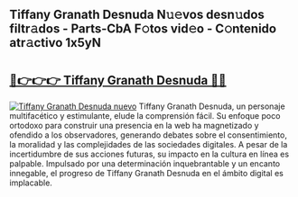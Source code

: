 ## Tiffany Granath Desnuda N𝚞𝚎vos desn𝚞dos filtr𝚊dos - Parts-CbA F𝚘tos vid𝚎o - C𝚘ntenido atr𝚊ctivo 1x5yN

# <h2><a href="http://mbam3vw.tromn.icu/?c=Tiffany+Granath+Desnuda">🔗👉👉👉 Tiffany Granath Desnuda 🔗🔗</a></h2>

[![Tiffany Granath Desnuda nuevo](https://i.imgur.com/pEAQMta.gif)](http://mbam3vw.tromn.icu/?c=Tiffany+Granath+Desnuda)
Tiffany Granath Desnuda, un personaje multifacético y estimulante, elude la comprensión fácil. Su enfoque poco ortodoxo para construir una presencia en la web ha magnetizado y ofendido a los observadores, generando debates sobre el consentimiento, la moralidad y las complejidades de las sociedades digitales. A pesar de la incertidumbre de sus acciones futuras, su impacto en la cultura en línea es palpable. Impulsado por una determinación inquebrantable y un encanto innegable, el progreso de Tiffany Granath Desnuda en el ámbito digital es implacable.
